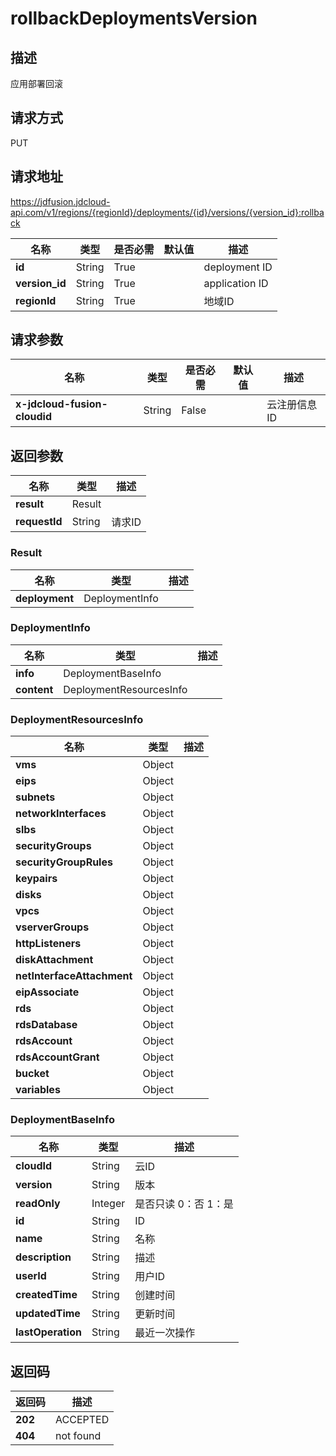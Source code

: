 # rollbackDeploymentsVersion


## 描述
应用部署回滚

## 请求方式
PUT

## 请求地址
https://jdfusion.jdcloud-api.com/v1/regions/{regionId}/deployments/{id}/versions/{version_id}:rollback

|名称|类型|是否必需|默认值|描述|
|---|---|---|---|---|
|**id**|String|True| |deployment ID|
|**version_id**|String|True| |application ID|
|**regionId**|String|True| |地域ID|

## 请求参数
|名称|类型|是否必需|默认值|描述|
|---|---|---|---|---|
|**x-jdcloud-fusion-cloudid**|String|False| |云注册信息ID|


## 返回参数
|名称|类型|描述|
|---|---|---|
|**result**|Result| |
|**requestId**|String|请求ID|

### Result
|名称|类型|描述|
|---|---|---|
|**deployment**|DeploymentInfo| |
### DeploymentInfo
|名称|类型|描述|
|---|---|---|
|**info**|DeploymentBaseInfo| |
|**content**|DeploymentResourcesInfo| |
### DeploymentResourcesInfo
|名称|类型|描述|
|---|---|---|
|**vms**|Object| |
|**eips**|Object| |
|**subnets**|Object| |
|**networkInterfaces**|Object| |
|**slbs**|Object| |
|**securityGroups**|Object| |
|**securityGroupRules**|Object| |
|**keypairs**|Object| |
|**disks**|Object| |
|**vpcs**|Object| |
|**vserverGroups**|Object| |
|**httpListeners**|Object| |
|**diskAttachment**|Object| |
|**netInterfaceAttachment**|Object| |
|**eipAssociate**|Object| |
|**rds**|Object| |
|**rdsDatabase**|Object| |
|**rdsAccount**|Object| |
|**rdsAccountGrant**|Object| |
|**bucket**|Object| |
|**variables**|Object| |
### DeploymentBaseInfo
|名称|类型|描述|
|---|---|---|
|**cloudId**|String|云ID|
|**version**|String|版本|
|**readOnly**|Integer|是否只读 0：否 1：是|
|**id**|String|ID|
|**name**|String|名称|
|**description**|String|描述|
|**userId**|String|用户ID|
|**createdTime**|String|创建时间|
|**updatedTime**|String|更新时间|
|**lastOperation**|String|最近一次操作|

## 返回码
|返回码|描述|
|---|---|
|**202**|ACCEPTED|
|**404**|not found|
